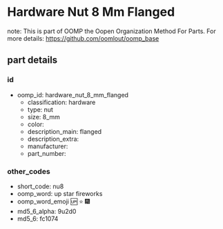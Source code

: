 # Hardware Nut 8 Mm Flanged  

note: This is part of OOMP the Oopen Organization Method For Parts. For more details: https://github.com/oomlout/oomp_base

##  part details





### id
* oomp_id: hardware_nut_8_mm_flanged
  * classification: hardware
  * type: nut
  * size: 8_mm
  * color: 
  * description_main: flanged
  * description_extra: 
  * manufacturer: 
  * part_number: 

### other_codes
* short_code: nu8
* oomp_word: up star fireworks
* oomp_word_emoji :up: :star: :fireworks:
* md5_6_alpha: 9u2d0
* md5_6: fc1074